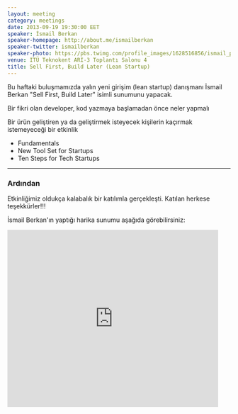 ```yaml
---
layout: meeting
category: meetings
date: 2013-09-19 19:30:00 EET
speaker: İsmail Berkan
speaker-homepage: http://about.me/ismailberkan
speaker-twitter: ismailberkan
speaker-photo: https://pbs.twimg.com/profile_images/1628516856/ismail_photo_square_08Kasim11.png
venue: ITÜ Teknokent ARI-3 Toplantı Salonu 4
title: Sell First, Build Later (Lean Startup)
---
```


Bu haftaki buluşmamızda yalın yeni girişim (lean startup) danışmanı İsmail Berkan "Sell First, Build Later" isimli sunumunu yapacak.

Bir fikri olan developer, kod yazmaya başlamadan önce neler yapmalı

Bir ürün geliştiren ya da geliştirmek isteyecek kişilerin 
kaçırmak istemeyeceği bir etkinlik

* Fundamentals
* New Tool Set for Startups
* Ten Steps for Tech Startups

------

### Ardından
Etkinliğimiz oldukça kalabalık bir katılımla gerçekleşti. Katılan herkese teşekkürler!!!

İsmail Berkan'ın yaptığı harika sunumu aşağıda görebilirsiniz:
<iframe src="http://www.slideshare.net/slideshow/embed_code/28745353" width="476" height="400" frameborder="0" marginwidth="0" marginheight="0" scrolling="no"></iframe>

<br/>


